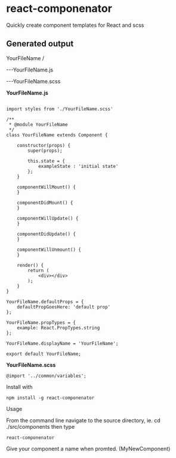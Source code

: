 # react-componenator
Quickly create component templates for React and scss

## Generated output
YourFileName /

---YourFileName.js

---YourFileName.scss


**YourFileName.js**

```import React, { Component } from 'react'

import styles from './YourFileName.scss'

/**
 * @module YourFileName
 */
class YourFileName extends Component {

    constructor(props) {
        super(props);

        this.state = {
            exampleState : 'initial state'
        };
    }

    componentWillMount() {
    }

    componentDidMount() {
    }

    componentWillUpdate() {
    }

    componentDidUpdate() {
    }

    componentWillUnmount() {
    }

    render() {
        return (
            <div></div>
        );
    }
}

YourFileName.defaultProps = {
    defaultPropGoesHere: 'default prop'
};

YourFileName.propTypes = {
    example: React.PropTypes.string
};

YourFileName.displayName = 'YourFileName';

export default YourFileName;
```

**YourFileName.scss**

```
@import '../common/variables';
```


Install with

```
npm install -g react-componenator
```

Usage

From the command line navigate to the source directory, ie. cd ./src/components
then type

```
react-componenator
```

Give your component a name when promted. (MyNewComponent)

